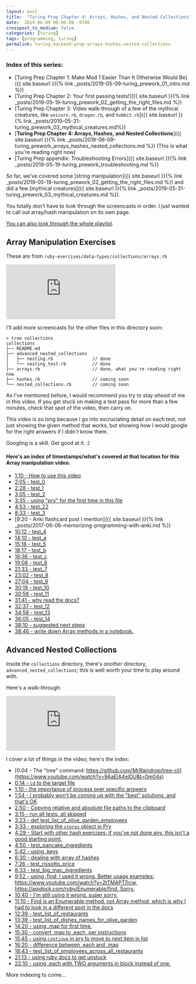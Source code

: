 ```yaml
---
layout: post
title:  "Turing Prep Chapter 4: Arrays, Hashes, and Nested Collections"
date:  2019-06-09 06:00:00 -0700
crosspost_to_medium: false
categories: [turing]
tags: [programming, turing]
permalink: turing-backend-prep-arrays-hashes-nested-collections
---
```




### Index of this series:
- [Turing Prep Chapter 1: Make Mod 1 Easier Than It Otherwise Would Be]({{ site.baseurl }}{% link _posts/2019-05-09-turing_prework_01_intro.md %})
- [Turing Prep Chapter 2: Your first passing tests!]({{ site.baseurl }}{% link _posts/2019-05-19-turing_prework_02_getting_the_right_files.md %}) 
- [Turing Prep Chapter 3: Video walk-through of a few of the mythical creatures, like `unicorn.rb`, `dragon.rb`, and `hobbit.rb`]({{ site.baseurl }}{% link _posts/2019-05-31-turing_prework_03_mythical_creatures.md%})
- [**Turing Prep Chapter 4: Arrays, Hashes, and Nested Collections**]({{ site.baseurl }}{% link _posts/2019-06-09-turing_prework_arrays_hashes_nested_collections.md %}) (This is what you're reading right now)
- [Turing Prep appendix: Troubleshooting Errors]({{ site.baseurl }}{% link _posts/2019-05-19-turing_prework_troubleshooting.md %})

So far, we've covered some [string manipulation]({{ site.baseurl }}{% link _posts/2019-05-19-turing_prework_02_getting_the_right_files.md %}) and did a few [mythical creatures]({{ site.baseurl }}{% link _posts/2019-05-31-turing_prework_03_mythical_creatures.md %}). 

You totally don't have to look through the screencasts in order. I just wanted to call out array/hash manipulation on its own page. 

[You can also look through the whole playlist](https://www.youtube.com/playlist?list=PLziI1EoC2-jdfrIdeqUNHYVTnq99uVm6I).

## Array Manipulation Exercises

These are from `ruby-exercises/data-types/collections/arrays.rb`

<div class="container">
<iframe class="video" src="https://www.youtube.com/embed/RUnd1Uu0AyE" frameborder="0" allow="accelerometer; autoplay; encrypted-media; gyroscope; picture-in-picture" allowfullscreen></iframe>
</div>

<!--more-->


I'll add more screencasts for the other files in this directory soon:

```
> tree collections
collections
├── README.md
├── advanced_nested_collections
│   ├── nesting.rb               // done
│   └── nesting_test.rb          // done
├── arrays.rb                    // done, what you're reading right now
├── hashes.rb                    // coming soon
└── nested_collections.rb        // coming soon
```

As I've mentioned before, I would recommend you try to stay _ahead_ of me in this video. If you get stuck on making a test pass for more than a few minutes, check that spot of the video, then carry on.

This video is so long because I go into excruciating detail on each test, not just showing the given method that works, but showing how I would google for the right answers if I didn't know them. 

Googling is a skill. Get good at it. :)

#### Here's an index of timestamps/what's covered at that location for this Array manipulation video. 

- [1:10 - How to use this video](https://www.youtube.com/watch?v=RUnd1Uu0AyE&t=1m10s)
- [2:05 - test_0](https://www.youtube.com/watch?v=RUnd1Uu0AyE&t=2m05s)
- [2:28 - test_1](https://www.youtube.com/watch?v=RUnd1Uu0AyE&t=2m28s)
- [3:05 - test_2](https://www.youtube.com/watch?v=RUnd1Uu0AyE&t=3m05s)
- [3:35 - using "pry" for the first time in this file](https://www.youtube.com/watch?v=RUnd1Uu0AyE&t=3m35s)
- [4:53 - test_22](https://www.youtube.com/watch?v=RUnd1Uu0AyE&t=4m53s)
- [8:33 - test_3](https://www.youtube.com/watch?v=RUnd1Uu0AyE&t=8m33s)
- [9:20 - Anki flashcard post I mention]({{ site.baseurl }}{% link _posts/2017-06-06-memorizing-programming-with-anki.md %})
- [10:12 - test_4](https://www.youtube.com/watch?v=RUnd1Uu0AyE&t=10m12s)
- [14:10 - test_a](https://www.youtube.com/watch?v=RUnd1Uu0AyE&t=14m10s)
- [15:18 - test_5](https://www.youtube.com/watch?v=RUnd1Uu0AyE&t=15m18s)
- [18:17 - test_b](https://www.youtube.com/watch?v=RUnd1Uu0AyE&t=18m17s)
- [18:36 - test_c](https://www.youtube.com/watch?v=RUnd1Uu0AyE&t=18m36s)
- [19:08 - test_6](https://www.youtube.com/watch?v=RUnd1Uu0AyE&t=19m08s)
- [21:33 - test_7](https://www.youtube.com/watch?v=RUnd1Uu0AyE&t=21m33s)
- [23:02 - test_8](https://www.youtube.com/watch?v=RUnd1Uu0AyE&t=23m02s)
- [27:04 - test_9](https://www.youtube.com/watch?v=RUnd1Uu0AyE&t=27m04s)
- [30:19 - test_10](https://www.youtube.com/watch?v=RUnd1Uu0AyE&t=30m19s)
- [30:59 - test_11](https://www.youtube.com/watch?v=RUnd1Uu0AyE&t=30m59s)
- [31:41 - why read the docs?](https://www.youtube.com/watch?v=RUnd1Uu0AyE&t=31m41s)
- [32:37 - test_12](https://www.youtube.com/watch?v=RUnd1Uu0AyE&t=32m37s)
- [34:58 - test_13](https://www.youtube.com/watch?v=RUnd1Uu0AyE&t=34m58s)
- [36:05 - test_14](https://www.youtube.com/watch?v=RUnd1Uu0AyE&t=36m05s)
- [38:10 - suggested next steps](https://www.youtube.com/watch?v=RUnd1Uu0AyE&t=38m10s)
- [38:46 - write down Array methods in a notebook.](https://www.youtube.com/watch?v=RUnd1Uu0AyE&t=38m46s)


## Advanced Nested Collections

Inside the `collections` directory, there's _another_ directory, `advanced_nested_collections`; this is well worth your time to play around with. 

Here's a walk-through:

<div class="container">
<iframe class="video" src="https://www.youtube.com/embed/9AaElA4elDU" frameborder="0" allow="accelerometer; autoplay; encrypted-media; gyroscope; picture-in-picture" allowfullscreen></iframe>
</div>

I cover a lot of things in the video; here's the index:

- [0:04 - The "tree" command: https://github.com/MrRaindrop/tree-cli](https://www.youtube.com/watch?v=9AaElA4elDU&t=0m04s)
- [0:14 - `cd` to the target file](https://www.youtube.com/watch?v=9AaElA4elDU&t=0m14s)
- [1:10 - the importance of process over specific answers](https://www.youtube.com/watch?v=9AaElA4elDU&t=1m10s)
- [1:54 - I probably won't be coming up with the "best" solutions, and that's OK](https://www.youtube.com/watch?v=9AaElA4elDU&t=1m54s)
- [2:50 - Copying relative and absolute file paths to the clipboard](https://www.youtube.com/watch?v=9AaElA4elDU&t=2m50s)
- [3:15 - run all tests, all skipped](https://www.youtube.com/watch?v=9AaElA4elDU&t=3m15s)
- [3:23 - def test_list_of_olive_garden_employees](https://www.youtube.com/watch?v=9AaElA4elDU&t=3m23s)
- [3:33 - exploring the `stores` object in Pry](https://www.youtube.com/watch?v=9AaElA4elDU&t=3m33s)
- [4:29 - Start with other hash exercises; if you've not done any, this isn't a good starting point.](https://www.youtube.com/watch?v=9AaElA4elDU&t=4m29s)
- [4:50 - test_pancake_ingredients](https://www.youtube.com/watch?v=9AaElA4elDU&t=4m50s)
- [5:42 - using .keys](https://www.youtube.com/watch?v=9AaElA4elDU&t=5m42s)
- [6:30 - dealing with array of hashes](https://www.youtube.com/watch?v=9AaElA4elDU&t=6m30s)
- [7:26 - test_rissotto_price](https://www.youtube.com/watch?v=9AaElA4elDU&t=7m26s)
- [8:33 - test_big_mac_ingredients](https://www.youtube.com/watch?v=9AaElA4elDU&t=8m33s)
- [9:52 - using .find; I used it wrong. Better usage examples: https://www.youtube.com/watch?v=2tTMAPT7rcw, https://apidock.com/ruby/Enumerable/find. Sorry.](https://www.youtube.com/watch?v=9AaElA4elDU&t=9m52s)
- [10:40 - I'm still using it wrong. super sorry.](https://www.youtube.com/watch?v=9AaElA4elDU&t=10m40s)
- [11:10 - Find is an Enumerable method, not Array method, which is why I had to look in a different spot in the docs](https://www.youtube.com/watch?v=9AaElA4elDU&t=11m10s)
- [12:39 - test_list_of_restaurants](https://www.youtube.com/watch?v=9AaElA4elDU&t=12m39s)
- [13:39 - test_list_of_dishes_names_for_olive_garden](https://www.youtube.com/watch?v=9AaElA4elDU&t=13m39s)
- [14:20 - using .map for first time.](https://www.youtube.com/watch?v=9AaElA4elDU&t=14m20s)
- [15:30 - convert .map to .each, per instructions](https://www.youtube.com/watch?v=9AaElA4elDU&t=15m30s)
- [15:45 - using `continue` in pry to move to next item in list](https://www.youtube.com/watch?v=9AaElA4elDU&t=15m45s)
- [16:20 - difference between .each and .map](https://www.youtube.com/watch?v=9AaElA4elDU&t=16m20s)
- [18:43 - test_list_of_employees_across_all_restaurants](https://www.youtube.com/watch?v=9AaElA4elDU&t=18m43s)
- [21:13 - using ruby docs to get unstuck](https://www.youtube.com/watch?v=9AaElA4elDU&t=21m13s)
- [22:10 - using .each with TWO arguments in block instead of one.](https://www.youtube.com/watch?v=9AaElA4elDU&t=22m10s)

More indexing to come...
